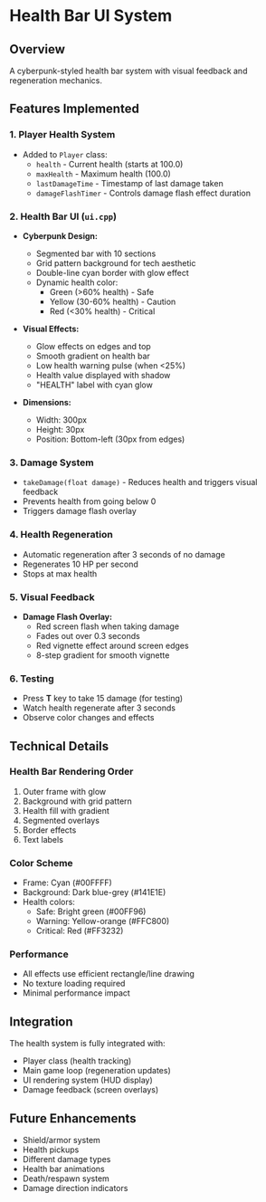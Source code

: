 # Health Bar UI System

## Overview
A cyberpunk-styled health bar system with visual feedback and regeneration mechanics.

## Features Implemented

### 1. **Player Health System**
- Added to `Player` class:
  - `health` - Current health (starts at 100.0)
  - `maxHealth` - Maximum health (100.0)
  - `lastDamageTime` - Timestamp of last damage taken
  - `damageFlashTimer` - Controls damage flash effect duration

### 2. **Health Bar UI** (`ui.cpp`)
- **Cyberpunk Design:**
  - Segmented bar with 10 sections
  - Grid pattern background for tech aesthetic
  - Double-line cyan border with glow effect
  - Dynamic health color:
    - Green (>60% health) - Safe
    - Yellow (30-60% health) - Caution
    - Red (<30% health) - Critical
  
- **Visual Effects:**
  - Glow effects on edges and top
  - Smooth gradient on health bar
  - Low health warning pulse (when <25%)
  - Health value displayed with shadow
  - "HEALTH" label with cyan glow
  
- **Dimensions:**
  - Width: 300px
  - Height: 30px
  - Position: Bottom-left (30px from edges)

### 3. **Damage System**
- `takeDamage(float damage)` - Reduces health and triggers visual feedback
- Prevents health from going below 0
- Triggers damage flash overlay

### 4. **Health Regeneration**
- Automatic regeneration after 3 seconds of no damage
- Regenerates 10 HP per second
- Stops at max health

### 5. **Visual Feedback**
- **Damage Flash Overlay:**
  - Red screen flash when taking damage
  - Fades out over 0.3 seconds
  - Red vignette effect around screen edges
  - 8-step gradient for smooth vignette

### 6. **Testing**
- Press **T** key to take 15 damage (for testing)
- Watch health regenerate after 3 seconds
- Observe color changes and effects

## Technical Details

### Health Bar Rendering Order
1. Outer frame with glow
2. Background with grid pattern
3. Health fill with gradient
4. Segmented overlays
5. Border effects
6. Text labels

### Color Scheme
- Frame: Cyan (#00FFFF)
- Background: Dark blue-grey (#141E1E)
- Health colors:
  - Safe: Bright green (#00FF96)
  - Warning: Yellow-orange (#FFC800)
  - Critical: Red (#FF3232)

### Performance
- All effects use efficient rectangle/line drawing
- No texture loading required
- Minimal performance impact

## Integration
The health system is fully integrated with:
- Player class (health tracking)
- Main game loop (regeneration updates)
- UI rendering system (HUD display)
- Damage feedback (screen overlays)

## Future Enhancements
- Shield/armor system
- Health pickups
- Different damage types
- Health bar animations
- Death/respawn system
- Damage direction indicators
